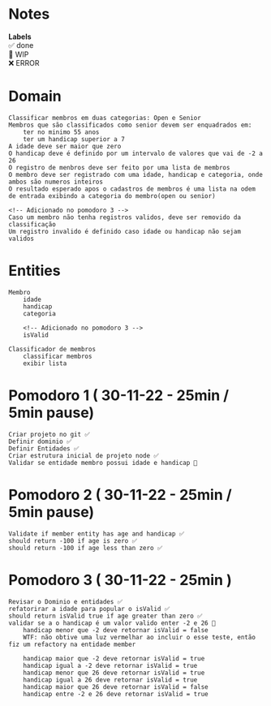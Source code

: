 # Notes

**Labels**  
✅ done  
🚧 WIP  
❌ ERROR  

# Domain
    Classificar membros em duas categorias: Open e Senior
    Membros que são classificados como senior devem ser enquadrados em:
        ter no minimo 55 anos
        ter um handicap superior a 7
    A idade deve ser maior que zero 
    O handicap deve é definido por um intervalo de valores que vai de -2 a 26
    O registro de menbros deve ser feito por uma lista de membros
    O membro deve ser registrado com uma idade, handicap e categoria, onde ambos são numeros inteiros 
    O resultado esperado apos o cadastros de membros é uma lista na odem de entrada exibindo a categoria do membro(open ou senior)

    <!-- Adicionado no pomodoro 3 -->
    Caso um membro não tenha registros validos, deve ser removido da classificação
    Um registro invalido é definido caso idade ou handicap não sejam validos 

# Entities
    Membro 
        idade
        handicap
        categoria

        <!-- Adicionado no pomodoro 3 -->
        isValid

    Classificador de membros 
        classificar membros 
        exibir lista


# Pomodoro 1 ( 30-11-22 - 25min / 5min pause)
    Criar projeto no git ✅ 
    Definir dominio ✅ 
    Definir Entidades ✅ 
    Criar estrutura inicial de projeto node ✅ 
    Validar se entidade membro possui idade e handicap 🚧

# Pomodoro 2 ( 30-11-22 - 25min / 5min pause)
    Validate if member entity has age and handicap ✅ 
    should return -100 if age is zero ✅ 
    should return -100 if age less than zero ✅ 

# Pomodoro 3 ( 30-11-22 - 25min )
    Revisar o Dominio e entidades ✅ 
    refatorirar a idade para popular o isValid ✅
    should return isValid true if age greater than zero ✅
    validar se a o handicap é um valor valido enter -2 e 26 🚧
        handicap menor que -2 deve retornar isValid = false
        WTF: não obtive uma luz vermelhar ao incluir o esse teste, então fiz um refactory na entidade member

        handicap maior que -2 deve retornar isValid = true 
        handicap igual a -2 deve retornar isValid = true
        handicap menor que 26 deve retornar isValid = true
        handicap igual a 26 deve retornar isValid = true
        handicap maior que 26 deve retornar isValid = false
        handicap entre -2 e 26 deve retornar isValid = true
